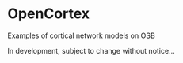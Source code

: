 # OpenCortex

Examples of cortical network models on OSB

In development, subject to change without notice...
